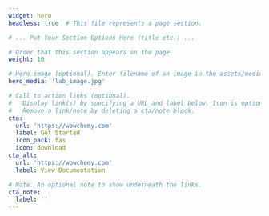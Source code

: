 ```yaml
---
widget: hero
headless: true  # This file represents a page section.

# ... Put Your Section Options Here (title etc.) ...

# Order that this section appears on the page.
weight: 10

# Hero image (optional). Enter filename of an image in the assets/media/ folder.
hero_media: 'lab_image.jpg'

# Call to action links (optional).
#   Display link(s) by specifying a URL and label below. Icon is optional for `cta`.
#   Remove a link/note by deleting a cta/note block.
cta:
  url: 'https://wowchemy.com'
  label: Get Started
  icon_pack: fas
  icon: download
cta_alt:
  url: 'https://wowchemy.com'
  label: View Documentation

# Note. An optional note to show underneath the links.
cta_note:
  label: ''
---
```


